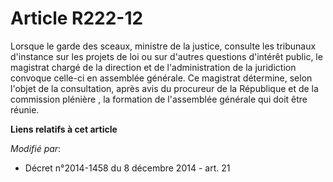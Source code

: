 # Article R222-12

Lorsque le garde des sceaux, ministre de la justice, consulte les tribunaux d'instance sur les projets de loi ou sur d'autres
questions d'intérêt public, le magistrat chargé de la direction et de l'administration de la juridiction convoque celle-ci en
assemblée générale. Ce magistrat détermine, selon l'objet de la consultation, après avis du procureur de la République et de
la commission plénière , la formation de l'assemblée générale qui doit être réunie.

**Liens relatifs à cet article**

_Modifié par_:

  - Décret n°2014-1458 du 8 décembre 2014 - art. 21
